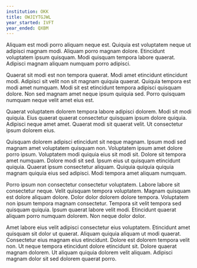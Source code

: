 ```yaml
---
institution: OKK
title: OWJIYTGJWL
year_started: IVFT
year_ended: QXBM
---
```


Aliquam est modi porro aliquam neque est. Quiquia est voluptatem neque ut adipisci magnam modi. Aliquam porro magnam dolore. Etincidunt voluptatem ipsum quisquam. Modi quisquam tempora labore quaerat. Adipisci magnam aliquam numquam porro adipisci.

Quaerat sit modi est non tempora quaerat. Modi amet etincidunt etincidunt modi. Adipisci sit velit non sit magnam quiquia quaerat. Quiquia tempora est modi amet numquam. Modi sit est etincidunt tempora adipisci quisquam dolore. Non sed magnam amet neque ipsum quiquia sed. Porro quisquam numquam neque velit amet eius est.

Quaerat voluptatem dolorem tempora labore adipisci dolorem. Modi sit modi quiquia. Eius quaerat quaerat consectetur quisquam ipsum dolore quiquia. Adipisci neque amet amet. Quaerat modi sit quaerat velit. Ut consectetur ipsum dolorem eius.

Quisquam dolorem adipisci etincidunt sit neque magnam. Ipsum modi sed magnam amet voluptatem quisquam non. Voluptatem ipsum amet dolore porro ipsum. Voluptatem modi quiquia eius sit modi sit. Dolore sit tempora amet numquam. Dolore modi sit sed. Ipsum eius ut quisquam etincidunt quiquia. Quaerat ipsum consectetur aliquam. Quiquia quiquia quiquia magnam quiquia eius sed adipisci. Modi tempora amet aliquam numquam.

Porro ipsum non consectetur consectetur voluptatem. Labore labore sit consectetur neque. Velit quisquam tempora voluptatem. Magnam quisquam est dolore aliquam dolore. Dolor dolor dolorem dolore tempora. Voluptatem non ipsum tempora magnam consectetur. Tempora sit velit tempora sed quisquam quiquia. Ipsum quaerat labore velit modi. Etincidunt quaerat aliquam porro numquam dolorem. Non neque dolor dolor.

Amet labore eius velit adipisci consectetur eius voluptatem. Etincidunt amet quisquam sit dolor ut quaerat. Aliquam quiquia aliquam ut modi quaerat. Consectetur eius magnam eius etincidunt. Dolore est dolorem tempora velit non. Ut neque tempora etincidunt dolore etincidunt sit. Dolore quaerat magnam dolorem. Ut aliquam quiquia dolorem velit aliquam. Adipisci magnam dolor sit sed dolorem quaerat porro.
    